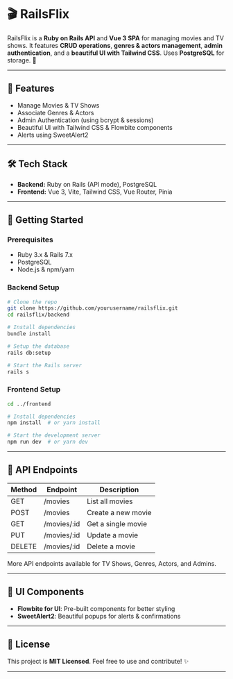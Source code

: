 # 🎬 RailsFlix

RailsFlix is a **Ruby on Rails API** and **Vue 3 SPA** for managing movies and TV shows. It features **CRUD operations**, **genres & actors management**, **admin authentication**, and a **beautiful UI with Tailwind CSS**. Uses **PostgreSQL** for storage. 🚀

---

## 📌 Features
- Manage Movies & TV Shows
- Associate Genres & Actors
- Admin Authentication (using bcrypt & sessions)
- Beautiful UI with Tailwind CSS & Flowbite components
- Alerts using SweetAlert2

---

## 🛠️ Tech Stack
- **Backend:** Ruby on Rails (API mode), PostgreSQL
- **Frontend:** Vue 3, Vite, Tailwind CSS, Vue Router, Pinia

---

## 🚀 Getting Started
### Prerequisites
- Ruby 3.x & Rails 7.x
- PostgreSQL
- Node.js & npm/yarn

### Backend Setup
```sh
# Clone the repo
git clone https://github.com/yourusername/railsflix.git
cd railsflix/backend

# Install dependencies
bundle install

# Setup the database
rails db:setup

# Start the Rails server
rails s
```

### Frontend Setup
```sh
cd ../frontend

# Install dependencies
npm install  # or yarn install

# Start the development server
npm run dev  # or yarn dev
```

---

## 📌 API Endpoints
| Method | Endpoint            | Description           |
|--------|---------------------|-----------------------|
| GET    | /movies             | List all movies      |
| POST   | /movies             | Create a new movie   |
| GET    | /movies/:id         | Get a single movie   |
| PUT    | /movies/:id         | Update a movie       |
| DELETE | /movies/:id         | Delete a movie       |

More API endpoints available for TV Shows, Genres, Actors, and Admins.

---

## 🎨 UI Components
- **Flowbite for UI**: Pre-built components for better styling
- **SweetAlert2**: Beautiful popups for alerts & confirmations

---

## 📝 License
This project is **MIT Licensed**. Feel free to use and contribute! ✨

---

